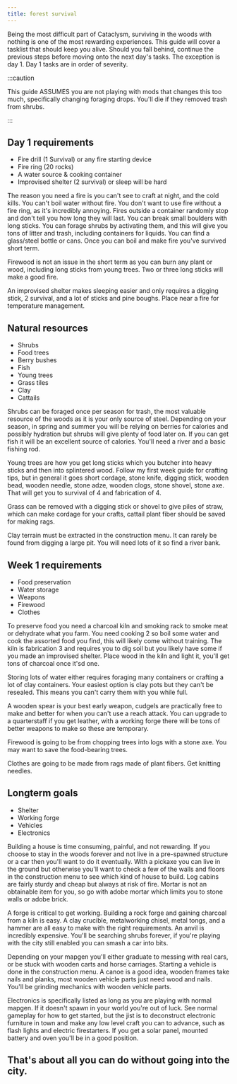 ```yaml
---
title: forest survival
---
```

Being the most difficult part of Cataclysm, surviving in the woods with nothing is one of the most rewarding experiences. This guide will cover a tasklist that should keep you alive. Should you fall behind, continue the previous steps before moving onto the next day's tasks. The exception is day 1. Day 1 tasks are in order of severity.

:::caution

This guide ASSUMES you are not playing with mods that changes this too much, specifically changing foraging drops. You'll die if they removed trash from shrubs.

:::

## Day 1 requirements

- Fire drill (1 Survival) or any fire starting device
- Fire ring (20 rocks)
- A water source & cooking container
- Improvised shelter (2 survival) or sleep will be hard

The reason you need a fire is you can't see to craft at night, and the cold kills. You can't boil water without fire. You don't want to use fire without a fire ring, as it's incredibly annoying. Fires outside a container randomly stop and don't tell you how long they will last. You can break small boulders with long sticks. You can forage shrubs by activating them, and this will give you tons of litter and trash, including containers for liquids. You can find a glass/steel bottle or cans. Once you can boil and make fire you've survived short term.

Firewood is not an issue in the short term as you can burn any plant or wood, including long sticks from young trees. Two or three long sticks will make a good fire.

An improvised shelter makes sleeping easier and only requires a digging stick, 2 survival, and a lot of sticks and pine boughs. Place near a fire for temperature management.

## Natural resources

- Shrubs
- Food trees
- Berry bushes
- Fish
- Young trees
- Grass tiles
- Clay
- Cattails

Shrubs can be foraged once per season for trash, the most valuable resource of the woods as it is your only source of steel. Depending on your season, in spring and summer you will be relying on berries for calories and possibly hydration but shrubs will give plenty of food later on. If you can get fish it will be an excellent source of calories. You'll need a river and a basic fishing rod.

Young trees are how you get long sticks which you butcher into heavy sticks and then into splintered wood. Follow my first week guide for crafting tips, but in general it goes short cordage, stone knife, digging stick, wooden bead, wooden needle, stone adze, wooden clogs, stone shovel, stone axe. That will get you to survival of 4 and fabrication of 4.

Grass can be removed with a digging stick or shovel to give piles of straw, which can make cordage for your crafts, cattail plant fiber should be saved for making rags.

Clay terrain must be extracted in the construction menu. It can rarely be found from digging a large pit. You will need lots of it so find a river bank.

## Week 1 requirements

- Food preservation
- Water storage
- Weapons
- Firewood
- Clothes

To preserve food you need a charcoal kiln and smoking rack to smoke meat or dehydrate what you farm. You need cooking 2 so boil some water and cook the assorted food you find, this will likely come without training. The kiln is fabrication 3 and requires you to dig soil but you likely have some if you made an improvised shelter. Place wood in the kiln and light it, you'll get tons of charcoal once it'sd one.

Storing lots of water either requires foraging many containers or crafting a lot of clay containers. Your easiest option is clay pots but they can't be resealed. This means you can't carry them with you while full.

A wooden spear is your best early weapon, cudgels are practically free to make and better for when you can't use a reach attack. You can upgrade to a quarterstaff if you get leather, with a working forge there will be tons of better weapons to make so these are temporary.

Firewood is going to be from chopping trees into logs with a stone axe. You may want to save the food-bearing trees.

Clothes are going to be made from rags made of plant fibers. Get knitting needles.

## Longterm goals

- Shelter
- Working forge
- Vehicles
- Electronics

Building a house is time consuming, painful, and not rewarding. If you choose to stay in the woods forever and not live in a pre-spawned structure or a car then you'll want to do it eventually. With a pickaxe you can live in the ground but otherwise you'll want to check a few of the walls and floors in the construction menu to see which kind of house to build. Log cabins are fairly sturdy and cheap but always at risk of fire. Mortar is not an obtainable item for you, so go with adobe mortar which limits you to stone walls or adobe brick.

A forge is critical to get working. Building a rock forge and gaining charcoal from a kiln is easy. A clay crucible, metalworking chisel, metal tongs, and a hammer are all easy to make with the right requirements. An anvil is incredibly expensive. You'll be searching shrubs forever, if you're playing with the city still enabled you can smash a car into bits.

Depending on your mapgen you'll either graduate to messing with real cars, or be stuck with wooden carts and horse carriages. Starting a vehicle is done in the construction menu. A canoe is a good idea, wooden frames take nails and planks, most wooden vehicle parts just need wood and nails. You'll be grinding mechanics with wooden vehicle parts.

Electronics is specifically listed as long as you are playing with normal mapgen. If it doesn't spawn in your world you're out of luck. See normal gameplay for how to get started, but the jist is to deconstruct electronic furniture in town and make any low level craft you can to advance, such as flash lights and electric firestarters. If you get a solar panel, mounted battery and oven you'll be in a good position.

## That's about all you can do without going into the city.
